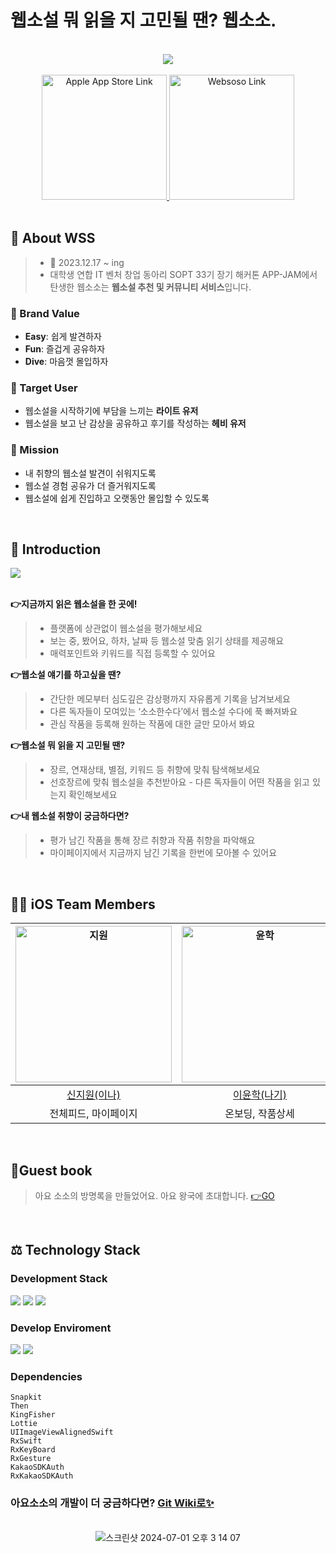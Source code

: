 # 웹소설 뭐 읽을 지 고민될 땐? 웹소소.
<br>
 <div align="center">
<img src="https://github.com/user-attachments/assets/6a77d2c5-2f10-4889-a2e8-5a8838c3bf71">
</br>
<br>

<a href="https://apps.apple.com/kr/app/%EC%9B%B9%EC%86%8C%EC%86%8C-%EC%9B%B9%EC%86%8C%EC%84%A4%EB%8F%84-%EC%86%8C%EC%84%A4%EC%9D%B4%EB%8B%A4/id6738299124" target="_blank">
    <img src="https://github.com/user-attachments/assets/ff532d33-22b8-40a0-bfa0-76375c0742ca" width="200" alt="Apple App Store Link">
</a>

<a href="https://www.websoso.kr" target="_blank">
    <img src="https://github.com/user-attachments/assets/ca18711b-bc6a-4408-b15a-1f9a34d7108a" width="200" alt="Websoso Link">
</a>


 </div>

<br>

## 📓 About WSS
> - 📅 2023.12.17 ~ ing
> - 대학생 연합 IT 벤처 창업 동아리 SOPT 33기 장기 해커톤 APP-JAM에서 탄생한 웹소소는 **웹소설 추천 및 커뮤니티 서비스**입니다. 

### 💫 Brand Value 
- **Easy**: 쉽게 발견하자
- **Fun**: 즐겁게 공유하자
- **Dive**: 마음껏 몰입하자

### 👥 Target User
- 웹소설을 시작하기에 부담을 느끼는 **라이트 유저**
- 웹소설을 보고 난 감상을 공유하고 후기를 작성하는 **헤비 유저**

### 🔖 Mission
- 내 취향의 웹소설 발견이 쉬워지도록
- 웹소설 경험 공유가 더 즐거워지도록
- 웹소설에 쉽게 진입하고 오랫동안 몰입할 수 있도록

<br>

## 📇 Introduction
<img src="https://github.com/user-attachments/assets/831611bb-6b01-402a-936b-ce3579f842aa">

<br/>
<br/>

**👉지금까지 읽은 웹소설을 한 곳에!**
> - 플랫폼에 상관없이 웹소설을 평가해보세요
> - 보는 중, 봤어요, 하차, 날짜 등 웹소설 맞춤 읽기 상태를 제공해요
> - 매력포인트와 키워드를 직접 등록할 수 있어요

**👉웹소설 얘기를 하고싶을 땐?**
> - 간단한 메모부터 심도깊은 감상평까지 자유롭게 기록을 남겨보세요
> - 다른 독자들이 모여있는 ‘소소한수다’에서 웹소설 수다에 푹 빠져봐요
> - 관심 작품을 등록해 원하는 작품에 대한 글만 모아서 봐요

**👉웹소설 뭐 읽을 지 고민될 땐?**
> - 장르, 연재상태, 별점, 키워드 등 취향에 맞춰 탐색해보세요
> - 선호장르에 맞춰 웹소설을 추천받아요
    - 다른 독자들이 어떤 작품을 읽고 있는지 확인해보세요

**👉내 웹소설 취향이 궁금하다면?**
> - 평가 남긴 작품을 통해 장르 취향과 작품 취향을 파악해요
> - 마이페이지에서 지금까지 남긴 기록을 한번에 모아볼 수 있어요

<br>

## 🧑‍💻 iOS Team Members
|<img width="250px" alt="지원" src="https://github.com/Team-WSS/WSS-iOS/assets/87518742/c902ad7d-4a2a-4964-b3e6-76c4ab5fbdb0">|<img width="250px" alt="윤학" src="https://github.com/Team-WSS/WSS-iOS/assets/87518742/e09c52e1-2876-49c0-9a32-33eb204590ea">|<img width="250px" alt="서연" src="https://github.com/Team-WSS/WSS-iOS/assets/87518742/b2b350b4-cf4a-4469-8e3d-320b4a7fd7fa">|<img width="250px" alt="효원" src="https://github.com/Team-WSS/WSS-iOS/assets/87518742/e46f7d9c-41cb-4fcb-8ba5-52acbd208bb3">|
|:----:|:----:|:----:|:----:|
|[신지원(이나)](https://github.com/ena-isme)|[이윤학(나기)](https://github.com/Naknakk)|[최서연(구리스)](https://github.com/Guryss)|[전효원(하쿠)](https://github.com/hyowon612)|
|전체피드, 마이페이지|온보딩, 작품상세|홈, 탐색, 피드상세|작품피드, 피드작성|

<br>

## 🎈Guest book 
> 아요 소소의 방명록을 만들었어요. 아요 왕국에 초대합니다. [👉GO](https://github.com/Team-WSS/WSS-iOS/issues/14)

<br>

## ⚖️ Technology Stack
### Development Stack

<img src="https://img.shields.io/badge/iOS-000000?style=flat-square&logo=iOS&logoColor=white"/> <img src="https://img.shields.io/badge/Swift-F05138?style=flat-square&logo=Swift&logoColor=white"/> <img src="https://img.shields.io/badge/UIKit-2396F3?style=flat-square&logo=UIKit&logoColor=white"/>

### Develop Enviroment

<img src="https://img.shields.io/badge/iOS-15.0-000000?style=flat-square&logo=iOS&logoColor=white"/> <img src="https://img.shields.io/badge/Xcode-15.1-147EFB?style=flat-square&logo=Xcode&logoColor=white"/> 

### Dependencies
```
Snapkit
Then
KingFisher
Lottie
UIImageViewAlignedSwift
RxSwift
RxKeyBoard
RxGesture
KakaoSDKAuth
RxKakaoSDKAuth
```

### 아요소소의 개발이 더 궁금하다면? [Git Wiki로✨](https://github.com/Team-WSS/WSS-iOS/wiki)
 <div align="center">
</br>
<img alt="스크린샷 2024-07-01 오후 3 14 07" src="https://github.com/Team-WSS/WSS-iOS/assets/103318297/d08ae388-429f-46cc-a507-9cc3d004b33a">
